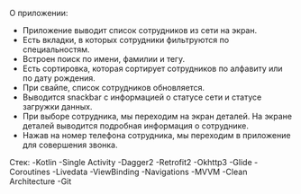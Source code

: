 О приложении:
- Приложение выводит список сотрудников из сети на экран. 
- Есть вкладки, в которых сотрудники фильтруются по специальностям. 
- Встроен поиск по имени, фамилии и тегу. 
- Есть сортировка, которая сортирует сотрудников по алфавиту или по дату рождения. 
- При свайпе, список сотрудников обновляется.
- Выводится snackbar с информацией о статусе сети и статусе загружки данных.
- При выборе сотрудника, мы переходим на экран деталей. На экране деталей выводится подробная информация о сотруднике.
- Нажав на номер телефона сотрудника, мы переходим в приложение для совершения звонка.

Стек:
-Kotlin
-Single Activity
-Dagger2
-Retrofit2
-Okhttp3
-Glide
-Coroutines
-Livedata
-ViewBinding
-Navigations
-MVVM
-Clean Architecture
-Git


